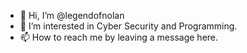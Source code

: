 - 👋 Hi, I’m @legendofnolan
- 👀 I’m interested in Cyber Security and Programming.
- 📫 How to reach me by leaving a message here. 

<!---
legendofnolan/legendofnolan is a ✨ special ✨ repository because its `README.md` (this file) appears on your GitHub profile.
You can click the Preview link to take a look at your changes.
--->
